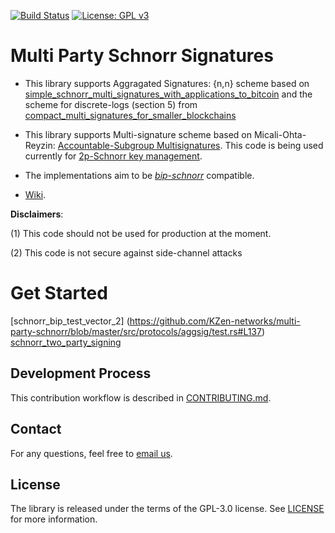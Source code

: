 [![Build Status](https://travis-ci.com/KZen-networks/multi-party-schnorr.svg?branch=master)](https://travis-ci.com/KZen-networks/multi-party-schnorr)
[![License: GPL v3](https://img.shields.io/badge/License-GPL%20v3-blue.svg)](https://www.gnu.org/licenses/gpl-3.0)

Multi Party Schnorr Signatures
=====================================
* This library supports Aggragated Signatures:  {n,n} scheme based on [simple_schnorr_multi_signatures_with_applications_to_bitcoin](https://github.com/KZen-networks/multi-party-schnorr/blob/master/papers/simple_schnorr_multi_signatures_with_applications_to_bitcoin.pdf) and the scheme for discrete-logs (section 5) from [compact_multi_signatures_for_smaller_blockchains](https://github.com/KZen-networks/multi-party-schnorr/blob/master/papers/compact_multi_signatures_for_smaller_blockchains.pdf) 
* This library supports Multi-signature scheme based on  Micali-Ohta-Reyzin: [Accountable-Subgroup Multisignatures](https://github.com/KZen-networks/multi-party-schnorr/blob/master/papers/accountable_subgroups_multisignatures.pdf). This code is being used currently  for [2p-Schnorr key management](https://github.com/KZen-networks/kms-secp256k1 ).

* The implementations aim to be [_bip-schnorr_](https://github.com/sipa/bips/blob/bip-schnorr/bip-schnorr.mediawiki) compatible.

* [Wiki](https://github.com/KZen-networks/multisig-schnorr/wiki).

**Disclaimers**: 

(1) This code should not be used for production at the moment.

(2) This code is not secure against side-channel attacks

Get Started
=====================================

[schnorr_bip_test_vector_2] (https://github.com/KZen-networks/multi-party-schnorr/blob/master/src/protocols/aggsig/test.rs#L137)
[schnorr_two_party_signing](https://github.com/KZen-networks/multi-party-schnorr/blob/master/src/protocols/aggsig/test.rs#L26)

Development Process
-------------------
This contribution workflow is described in [CONTRIBUTING.md](CONTRIBUTING.md).

Contact
-------------------
For any questions, feel free to [email us](mailto:github@kzencorp.com).

License
-------
The library is released under the terms of the GPL-3.0 license. See [LICENSE](LICENSE) for more information.
